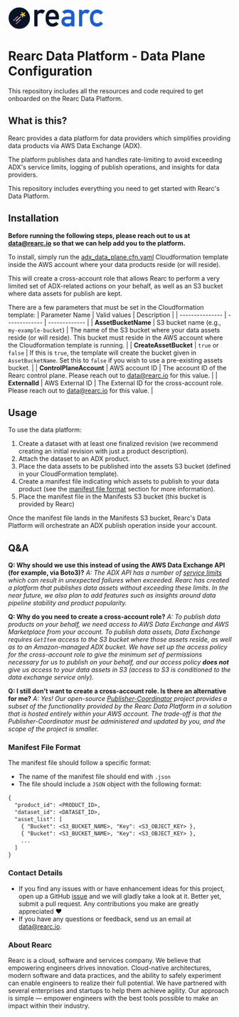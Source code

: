 <a href="https://www.rearc.io/data/">
    <img src="./rearc_logo_rgb.png" alt="Rearc Logo" title="Rearc Logo" height="52" />
</a>

# Rearc Data Platform - Data Plane Configuration
This repository includes all the resources and code required to get onboarded on the Rearc Data Platform.

## What is this?
Rearc provides a data platform for data providers which simplifies providing data products via AWS Data Exchange (ADX).

The platform publishes data and handles rate-limiting to avoid exceeding ADX's service limits, logging of publish operations, and insights for data providers.

This repository includes everything you need to get started with Rearc's Data Platform.

## Installation
**Before running the following steps, please reach out to us at [data@rearc.io](mailto:data@rearc.io) so that we can help add you to the platform.**

To install, simply run the [adx_data_plane.cfn.yaml](source/adx_data_plane.cfn.yaml) Cloudformation template inside the AWS account where your data products reside (or will reside).

This will create a cross-account role that allows Rearc to perform a very limited set of ADX-related actions on your behalf, as well as an S3 bucket where data assets for publish are kept.

There are a few parameters that must be set in the Cloudformation template:
| Parameter Name  | Valid values  | Description   |
| --------------- | ------------- | ------------- |
| **AssetBucketName** | S3 bucket name (e.g., `my-example-bucket`)  | The name of the S3 bucket where your data assets reside (or will reside). This bucket must reside in the AWS account where the Cloudformation template is running. |
| **CreateAssetBucket** | `true` or `false`  | If this is `true`, the template will create the bucket given in `AssetBucketName`. Set this to `false` if you wish to use a pre-existing assets bucket. |
| **ControlPlaneAccount** | AWS account ID | The account ID of the Rearc control plane. Please reach out to data@rearc.io for this value. |
| **ExternalId** | AWS External ID  | The External ID for the cross-account role. Please reach out to data@rearc.io for this value. |

## Usage
To use the data platform:
1. Create a dataset with at least one finalized revision (we recommend creating an initial revision with just a product description).
2. Attach the dataset to an ADX product.
3. Place the data assets to be published into the assets S3 bucket (defined in your CloudFormation template).
4. Create a manifest file indicating which assets to publish to your data product (see the [manifest file format](#-manifest-file-format) section for more information).
5. Place the manifest file in the Manifests S3 bucket (this bucket is provided by Rearc)

Once the manifest file lands in the Manifests S3 bucket, Rearc's Data Platform will orchestrate an ADX publish operation inside your account.

## Q&A
**Q: Why should we use this instead of using the AWS Data Exchange API (for example, via Boto3)?**
*A: The ADX API has a number of [service limits](https://docs.aws.amazon.com/data-exchange/latest/userguide/limits.html) which can result in unexpected failures when exceeded. Rearc has created a platform that publishes data assets without exceeding these limits. In the near future, we also plan to add features such as insights around data pipeline stability and product popularity.*

**Q: Why do you need to create a cross-account role?**
*A: To publish data products on your behalf, we need access to AWS Data Exchange and AWS Marketplace from your account. To publish data assets, Data Exchange requires `GetItem` access to the S3 bucket where those assets reside, as well as to an Amazon-managed ADX bucket. We have set up the access policy for the cross-account role to give the minimum set of permissions necessary for us to publish on your behalf, and our access policy **does not** give us access to your data assets in S3 (access to S3 is conditioned to the data exchange service only).*

**Q: I still don't want to create a cross-account role. Is there an alternative for me?**
*A: Yes! Our open-source [Publisher-Coordinator](https://github.com/rearc-data/aws-data-exchange-publisher-coordinator) project provides a subset of the functionality provided by the Rearc Data Platform in a solution that is hosted entirely within your AWS account. The trade-off is that the Publisher-Coordinator must be administered and updated by you, and the scope of the project is smaller.*

### Manifest File Format
The manifest file should follow a specific format:
- The name of the manifest file should end with `.json`
- The file should include a `JSON` object with the following format:
```
{
  "product_id": <PRODUCT_ID>,
  "dataset_id": <DATASET_ID>,
  "asset_list": [
    { "Bucket": <S3_BUCKET_NAME>, "Key": <S3_OBJECT_KEY> },
    { "Bucket": <S3_BUCKET_NAME>, "Key": <S3_OBJECT_KEY> },
    ...
  ]
}
```

### Contact Details
- If you find any issues with or have enhancement ideas for this project, open up a GitHub [issue](https://github.com/rearc-data/aws-data-exchange-provider-data-plane-configuration/issues) and we will gladly take a look at it. Better yet, submit a pull request. Any contributions you make are greatly appreciated :heart:
- If you have any questions or feedback, send us an email at data@rearc.io.

### About Rearc
Rearc is a cloud, software and services company. We believe that empowering engineers drives innovation. Cloud-native architectures, modern software and data practices, and the ability to safely experiment can enable engineers to realize their full potential. We have partnered with several enterprises and startups to help them achieve agility. Our approach is simple — empower engineers with the best tools possible to make an impact within their industry.
